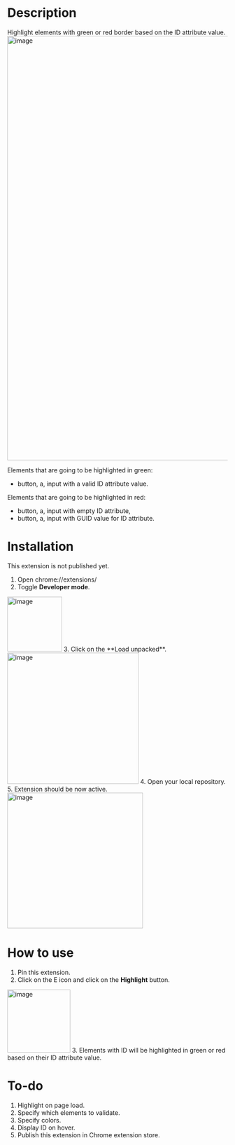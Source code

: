 # Description
Highlight elements with green or red border based on the ID attribute value. 
<img width="970" alt="image" src="https://user-images.githubusercontent.com/43864376/151755639-d91939e4-e60b-4acd-ab05-81e04629189e.png">


Elements that are going to be highlighted in green:
- button, a, input with a valid ID attribute value.

Elements that are going to be highlighted in red:
- button, a, input with empty ID attribute,
- button, a, input with GUID value for ID attribute.

# Installation
This extension is not published yet. 

1. Open chrome://extensions/
2. Toggle **Developer mode**.
<img width="125" alt="image" src="https://user-images.githubusercontent.com/43864376/151755144-a924c6ea-ba58-43ef-b7a3-b3c237d9a4dd.png">
3. Click on the **Load unpacked**.
<img width="300" alt="image" src="https://user-images.githubusercontent.com/43864376/151755236-9ae6e401-02d7-419f-b254-352069016a40.png">
4. Open your local repository.
5. Extension should be now active.
<img width="310" alt="image" src="https://user-images.githubusercontent.com/43864376/151755324-0270a2fc-2bbd-49fd-81f3-3e3865075abb.png">

# How to use
1. Pin this extension.
2. Click on the E icon and click on the **Highlight** button.
<img width="144" alt="image" src="https://user-images.githubusercontent.com/43864376/151755406-53ba22cb-1533-40b3-9544-e72f4eb14c31.png">
3. Elements with ID will be highlighted in green or red based on their ID attribute value.

# To-do
1. Highlight on page load.
2. Specify which elements to validate.
3. Specify colors.
4. Display ID on hover.
5. Publish this extension in Chrome extension store. 

